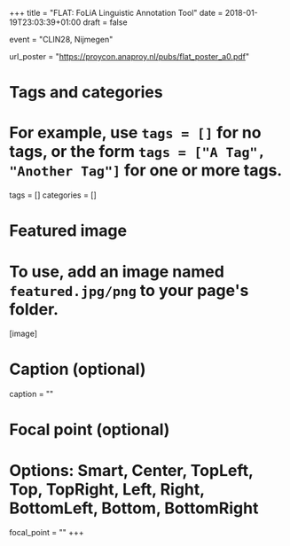 +++
title = "FLAT: FoLiA Linguistic Annotation Tool"
date = 2018-01-19T23:03:39+01:00
draft = false

event = "CLIN28, Nijmegen"

url_poster = "https://proycon.anaproy.nl/pubs/flat_poster_a0.pdf"

# Tags and categories
# For example, use `tags = []` for no tags, or the form `tags = ["A Tag", "Another Tag"]` for one or more tags.
tags = []
categories = []

# Featured image
# To use, add an image named `featured.jpg/png` to your page's folder.
[image]
  # Caption (optional)
  caption = ""

  # Focal point (optional)
  # Options: Smart, Center, TopLeft, Top, TopRight, Left, Right, BottomLeft, Bottom, BottomRight
  focal_point = ""
+++

